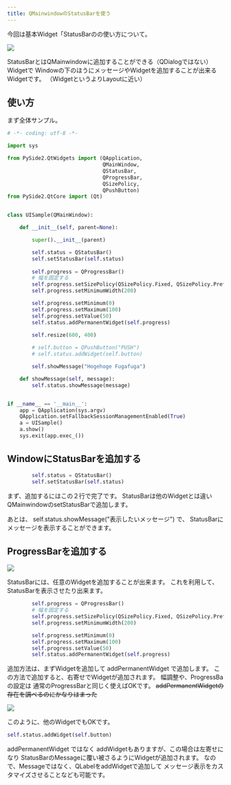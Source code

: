 ```yaml
---
title: QMainwindowのStatusBarを使う
---
```


今回は基本Widget「StatusBarのの使い方について。

![](https://gyazo.com/637b2a04a8fd2b4b74f4836cb47737f0.png)

StatusBarとはQMainwindowに追加することができる（QDialogではない）Widgetで
Windowの下のほうにメッセージやWidgetを追加することが出来るWidgetです。
（WidgetというよりLayoutに近い）

## 使い方

まず全体サンプル。

```python
# -*- coding: utf-8 -*-

import sys

from PySide2.QtWidgets import (QApplication,
                               QMainWindow,
                               QStatusBar,
                               QProgressBar,
                               QSizePolicy,
                               QPushButton)
from PySide2.QtCore import (Qt)


class UISample(QMainWindow):

    def __init__(self, parent=None):

        super().__init__(parent)

        self.status = QStatusBar()
        self.setStatusBar(self.status)        
        
        self.progress = QProgressBar()
        # 幅を固定する
        self.progress.setSizePolicy(QSizePolicy.Fixed, QSizePolicy.Preferred)
        self.progress.setMinimumWidth(200)

        self.progress.setMinimum(0)
        self.progress.setMaximum(100)
        self.progress.setValue(50)
        self.status.addPermanentWidget(self.progress)
        
        self.resize(600, 400)

        # self.button = QPushButton("PUSH")
        # self.status.addWidget(self.button)

        self.showMessage("Hogehoge Fugafuga")

    def showMessage(self, message):
        self.status.showMessage(message)


if __name__ == '__main__':
    app = QApplication(sys.argv)
    QApplication.setFallbackSessionManagementEnabled(True)
    a = UISample()
    a.show()
    sys.exit(app.exec_())
```

## WindowにStatusBarを追加する

```python
        self.status = QStatusBar()
        self.setStatusBar(self.status)        
```
まず、追加するにはこの２行で完了です。
StatusBarは他のWidgetとは違いQMainwindowのsetStatusBarで追加します。

あとは、 self.status.showMessage("表示したいメッセージ") で、
StatusBarにメッセージを表示することができます。

## ProgressBarを追加する

![](https://gyazo.com/927d3c4a089cf7340e889dfcf5077460.png)

StatusBarには、任意のWidgetを追加することが出来ます。
これを利用して、StatusBarを表示させたり出来ます。

```python
        self.progress = QProgressBar()
        # 幅を固定する
        self.progress.setSizePolicy(QSizePolicy.Fixed, QSizePolicy.Preferred)
        self.progress.setMinimumWidth(200)

        self.progress.setMinimum(0)
        self.progress.setMaximum(100)
        self.progress.setValue(50)
        self.status.addPermanentWidget(self.progress)
```

追加方法は、まずWidgetを追加して addPermanentWidget で追加します。
この方法で追加すると、右寄せでWidgetが追加されます。
幅調整や、ProgressBaの設定は
通常のProgressBarと同じく使えばOKです。
~~addPermanentWidgetの存在を調べるのにかなりはまった~~

![](https://gyazo.com/8a3f7add58279eb20b2445a974654298.png)

このように、他のWidgetでもOKです。

```python
self.status.addWidget(self.button)
```
addPermanentWidget ではなく addWidgetもありますが、この場合は左寄せになり
StatusBarのMessageに覆い被さるようにWidgetが追加されます。
なので、Messageではなく、QLabelをaddWidgetで追加して
メッセージ表示をカスタマイズさせることなども可能です。

